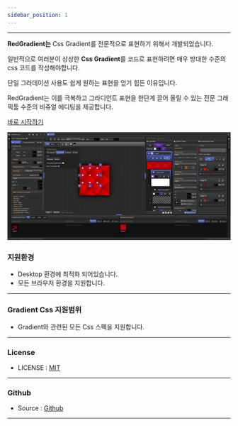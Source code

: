 ```yaml
---
sidebar_position: 1
---
```


<hr/>

**RedGradient는**  Css Gradient를 전문적으로 표현하기 위해서 개발되었습니다.

일반적으로 여러분이 상상한 **Css Gradient**를 코드로 표현하려면 매우 방대한 수준의 css 코드를 작성해야합니다.

단일 그라데이션 사용도 쉽게 원하는 표현을 얻기 힘든 이유입니다.

RedGradient는 이를 극복하고 그라디언트 표현을 한단계 끌어 올릴 수 있는 전문 그래픽툴 수준의 비쥬얼 에디팅을 제공합니다.

[바로 시작하기](https://redcamel.github.io/RedGradient/build)

![Main Ui System](/img/screenshot/Screenshot_1.png)

### 지원환경

- Desktop 환경에 최적화 되어있습니다.
- 모든 브라우저 환경을 지원합니다.

<hr/>

### Gradient Css 지원범위

- Gradient와 관련된 모든 Css 스펙을 지원합니다.

<hr/>

### License

- LICENSE : [MIT](https://redcamel.github.io/RedGradient/LICENSE.md)

<hr/>

### Github

- Source : [Github](https://github.com/redcamel/RedGradient)

<hr/>

